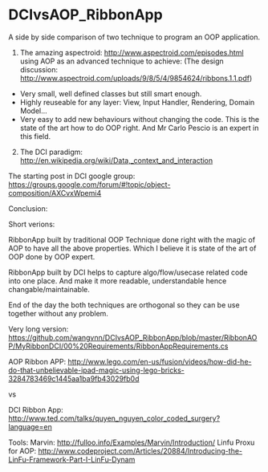 DCIvsAOP_RibbonApp
==================

A side by side comparison of two technique to program an OOP application.

1) The amazing aspectroid: http://www.aspectroid.com/episodes.html using AOP as an advanced technique to achieve:
(The design discussion: http://www.aspectroid.com/uploads/9/8/5/4/9854624/ribbons.1.1.pdf)

- Very small, well defined classes but still smart enough.
- Highly reuseable for any layer: View, Input Handler, Rendering, Domain Model...
- Very easy to add new behaviours without changing the code.
This is the state of the art how to do OOP right. 
And Mr Carlo Pescio is an expert in this field.

2) The DCI paradigm:
http://en.wikipedia.org/wiki/Data,_context_and_interaction

The starting post in DCI google group:
https://groups.google.com/forum/#!topic/object-composition/AXCvxWpemi4

Conclusion:

Short verions:

RibbonApp built by traditional OOP Technique done right with the magic of AOP to have all the above properties.
Which I believe it is state of the art of OOP done by OOP expert.

RibbonApp built by DCI helps to capture algo/flow/usecase related code into one place.
And make it more readable, understandable hence changable/maintainable.

End of the day the both techniques are orthogonal so they can be use together without any problem.

Very long version:
https://github.com/wangvnn/DCIvsAOP_RibbonApp/blob/master/RibbonAOP/MyRibbonDCI/00%20Requirements/RibbonAppRequirements.cs

AOP Ribbon APP: 
http://www.lego.com/en-us/fusion/videos/how-did-he-do-that-unbelievable-ipad-magic-using-lego-bricks-3284783469c1445aa1ba9fb43029fb0d

vs

DCI Ribbon App:
http://www.ted.com/talks/quyen_nguyen_color_coded_surgery?language=en

Tools: 
Marvin: http://fulloo.info/Examples/Marvin/Introduction/
Linfu Proxu for AOP: http://www.codeproject.com/Articles/20884/Introducing-the-LinFu-Framework-Part-I-LinFu-Dynam
